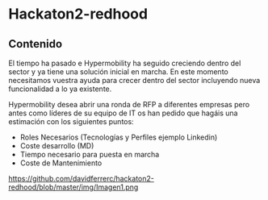 # Hackaton2-redhood

## Contenido

El tiempo ha pasado e Hypermobility ha seguido creciendo dentro del sector y ya tiene una solución inicial en marcha. En este momento necesitamos vuestra ayuda para crecer dentro del sector incluyendo nueva funcionalidad a lo ya existente.

Hypermobility desea abrir una ronda de RFP a diferentes empresas pero antes como líderes de su equipo de IT os han pedido que hagáis una estimación con los siguientes puntos:

- Roles Necesarios (Tecnologías y Perfiles ejemplo Linkedin)
- Coste desarrollo (MD)
- Tiempo necesario para puesta en marcha
- Coste de Mantenimiento

https://github.com/davidferrerc/hackaton2-redhood/blob/master/img/Imagen1.png

